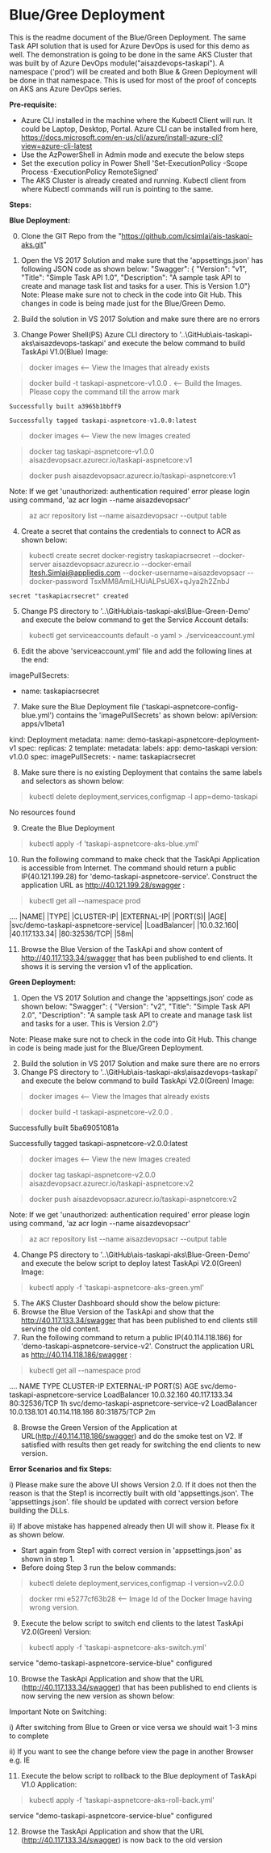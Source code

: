 # Blue/Gree Deployment
This is the readme document of the Blue/Green Deployment. The same Task API solution that is used for Azure DevOps is used for this demo as well. The demonstration is going to be done in the same AKS Cluster that was built by of Azure DevOps module("aisazdevops-taskapi"). A namespace ('prod') will be created and both Blue & Green Deployment will be done in that namespace. This is used for most of the  proof of concepts on AKS ans Azure DevOps series.

**Pre-requisite:**
- Azure CLI installed in the machine where the Kubectl Client will run. It could be Laptop, Desktop, Portal. Azure CLI can be installed from here, https://docs.microsoft.com/en-us/cli/azure/install-azure-cli?view=azure-cli-latest
- Use the AzPowerShell in Admin mode and execute the below steps 
- Set the execution policy in Power Shell 'Set-ExecutionPolicy -Scope Process -ExecutionPolicy RemoteSigned'
- The AKS Cluster is already created and running. Kubectl client from where Kubectl commands will run is pointing to the same.

**Steps:**

**Blue Deployment:**

0) Clone the GIT Repo from the "https://github.com/icsimlai/ais-taskapi-aks.git"
1) Open the VS 2017 Solution and make sure that the 'appsettings.json' has following JSON code as shown below:
       "Swagger": {
       "Version": "v1",
       "Title": "Simple Task API 1.0",
       "Description": "A sample task API to create and manage task list and tasks for a user. This is Version 1.0"}
Note: Please make sure not to check in the code into Git Hub. This changes in code is being made just for the Blue/Green Demo.

2) Build the solution in VS 2017 Solution and make sure there are no errors
3) Change Power Shell(PS) Azure CLI directory to '..\GitHub\ais-taskapi-aks\aisazdevops-taskapi' and execute the below command to build TaskApi V1.0(Blue) Image:

> docker images     <-- View the Images that already exists

> docker build -t taskapi-aspnetcore-v1.0.0 .        <-- Build the Images. Please copy the command till the arrow mark

    Successfully built a3965b1bbff9

    Successfully tagged taskapi-aspnetcore-v1.0.0:latest

> docker images     <-- View the new Images created 
		
> docker tag taskapi-aspnetcore-v1.0.0 aisazdevopsacr.azurecr.io/taskapi-aspnetcore:v1

> docker push aisazdevopsacr.azurecr.io/taskapi-aspnetcore:v1

Note: If we get 'unauthorized: authentication required' error please login using command, 'az acr login --name aisazdevopsacr'

> az acr repository list --name aisazdevopsacr --output table

4) Create a secret that contains the credentials to connect to ACR as shown below:
> kubectl create secret docker-registry taskapiacrsecret --docker-server aisazdevopsacr.azurecr.io --docker-email Itesh.Simlai@appliedis.com --docker-username=aisazdevopsacr --docker-password  TsxMM8AmiLHUiALPsU6X+qJya2h2ZnbJ

    secret "taskapiacrsecret" created

5) Change PS directory to '..\GitHub\ais-taskapi-aks\Blue-Green-Demo' and execute the below command to get the Service Account details:
> kubectl get serviceaccounts default -o yaml > ./serviceaccount.yml

6) Edit the above 'serviceaccount.yml' file and add the following lines at the end:

imagePullSecrets:
- name: taskapiacrsecret

7) Make sure the Blue Deployment file ('taskapi-aspnetcore-config-blue.yml') contains the 'imagePullSecrets' as shown below:
apiVersion: apps/v1beta1

kind: Deployment
metadata:
  name: demo-taskapi-aspnetcore-deployment-v1
spec:
  replicas: 2
  template:
    metadata:
      labels:
        app: demo-taskapi
        version: v1.0.0
    spec:
      imagePullSecrets:
        - name: taskapiacrsecret

8) Make sure there is no existing Deployment that contains the same labels and selectors as shown below:
> kubectl delete deployment,services,configmap -l app=demo-taskapi

No resources found

9) Create the Blue Deployment 
> kubectl apply -f 'taskapi-aspnetcore-aks-blue.yml'

10) Run the following command to make check that  the TaskApi Application is accessible from Internet. The command should return a public IP(40.121.199.28) for 'demo-taskapi-aspnetcore-service'. Construct the application URL as http://40.121.199.28/swagger  :
> kubectl get all --namespace prod

....
|NAME|                                  |TYPE|           |CLUSTER-IP|    |EXTERNAL-IP|     |PORT(S)|        |AGE|
|svc/demo-taskapi-aspnetcore-service|   |LoadBalancer|   |10.0.32.160|   |40.117.133.34|   |80:32536/TCP|   |58m|

11) Browse the Blue Version of the TaskApi and show content of http://40.117.133.34/swagger  that has been published to end clients. It shows it is serving the version v1 of the application.


**Green Deployment:**
1) Open the VS 2017 Solution and change the 'appsettings.json' code as shown below:
       "Swagger": {
       "Version": "v2",
       "Title": "Simple Task API 2.0",
       "Description": "A sample task API to create and manage task list and tasks for a user. This is Version 2.0"}

Note: Please make sure not to check in the code into Git Hub. This change in code is being made just for the Blue/Green Deployment.

2) Build the solution in VS 2017 Solution and make sure there are no errors
3) Change PS directory to '..\GitHub\ais-taskapi-aks\aisazdevops-taskapi' and execute the below command to build TaskApi V2.0(Green) Image:
> docker images     <-- View the Images that already exists

> docker build -t taskapi-aspnetcore-v2.0.0  .

Successfully built 5ba69051081a

Successfully tagged taskapi-aspnetcore-v2.0.0:latest

> docker images     <-- View the new Images created 

> docker tag taskapi-aspnetcore-v2.0.0 aisazdevopsacr.azurecr.io/taskapi-aspnetcore:v2

> docker push aisazdevopsacr.azurecr.io/taskapi-aspnetcore:v2

Note: If we get 'unauthorized: authentication required' error please login using command, 'az acr login --name aisazdevopsacr'

> az acr repository list --name aisazdevopsacr --output table

4) Change PS directory to '..\GitHub\ais-taskapi-aks\Blue-Green-Demo' and execute the below script to deploy latest TaskApi V2.0(Green) Image:
> kubectl apply -f  'taskapi-aspnetcore-aks-green.yml'

5) The AKS Cluster Dashboard should show the below picture:
6) Browse the Blue Version of the TaskApi and show that the http://40.117.133.34/swagger   that has been published to end clients still serving the old content.
7) Run the following command to return a public IP(40.114.118.186) for 'demo-taskapi-aspnetcore-service-v2'. Construct the application URL as http://40.114.118.186/swagger  :
> kubectl get all --namespace prod

....
NAME                                     TYPE           CLUSTER-IP     EXTERNAL-IP      PORT(S)        AGE
svc/demo-taskapi-aspnetcore-service      LoadBalancer   10.0.32.160    40.117.133.34    80:32536/TCP   1h
svc/demo-taskapi-aspnetcore-service-v2   LoadBalancer   10.0.138.101   40.114.118.186   80:31875/TCP   2m

8) Browse the Green Version of the Application at URL(http://40.114.118.186/swagger) and do the smoke test on V2. If satisfied with results then get ready for switching the end clients to new version.
  
**Error Scenarios and fix Steps:**

i) Please make sure the above UI shows Version 2.0.  If it does not then the reason is that the Step1 is incorrectly built with old 'appsettings.json'. The 'appsettings.json'. file should be updated with correct version before building the DLLs.

ii) If above mistake has happened already then UI will show it. Please fix it as shown below. 
- Start again from Step1 with correct version in 'appsettings.json' as shown in step 1.
- Before doing Step 3 run the below commands:

> kubectl delete deployment,services,configmap -l version=v2.0.0

> docker rmi e5277cf63b28   <-- Image Id of the Docker Image having wrong version.
   
9) Execute the below script to switch end clients to the latest TaskApi V2.0(Green) Version:
> kubectl apply -f 'taskapi-aspnetcore-aks-switch.yml'

   service "demo-taskapi-aspnetcore-service-blue" configured	
   
10) Browse the TaskApi Application and show that the URL (http://40.117.133.34/swagger) that has been published to end clients is now serving the new version as shown below:
   
Important Note on Switching: 

i) After switching from Blue to Green or vice versa we should wait 1-3 mins to complete 

ii) If you want to see the change before view the page in another Browser e.g. IE
   
11) Execute the below script to rollback to the Blue deployment of TaskApi V1.0  Application:
> kubectl apply -f 'taskapi-aspnetcore-aks-roll-back.yml'

   service "demo-taskapi-aspnetcore-service-blue" configured
   
12) Browse the TaskApi Application and show that the URL (http://40.117.133.34/swagger) is now back to the old version

   



